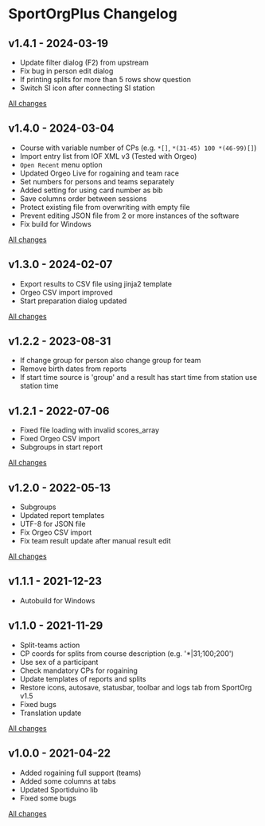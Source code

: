 # SportOrgPlus Changelog

## v1.4.1 - 2024-03-19

* Update filter dialog (F2) from upstream
* Fix bug in person edit dialog
* If printing splits for more than 5 rows show question
* Switch SI icon after connecting SI station

[All changes](https://github.com/sembruk/sportorg-plus/compare/v1.4.0...v1.4.1)

## v1.4.0 - 2024-03-04

* Course with variable number of CPs (e.g. `*[]`, `*(31-45) 100 *(46-99)[]`) 
* Import entry list from IOF XML v3 (Tested with Orgeo)
* `Open Recent` menu option
* Updated Orgeo Live for rogaining and team race
* Set numbers for persons and teams separately
* Added setting for using card number as bib
* Save columns order between sessions
* Protect existing file from overwriting with empty file
* Prevent editing JSON file from 2 or more instances of the software
* Fix build for Windows

[All changes](https://github.com/sembruk/sportorg-plus/compare/v1.3.0...v1.4.0)

## v1.3.0 - 2024-02-07

* Export results to CSV file using jinja2 template
* Orgeo CSV import improved
* Start preparation dialog updated

[All changes](https://github.com/sembruk/sportorg-plus/compare/v1.2.2...v1.3.0)

## v1.2.2 - 2023-08-31

* If change group for person also change group for team
* Remove birth dates from reports
* If start time source is 'group' and a result has start time from station use station time

## v1.2.1 - 2022-07-06

* Fixed file loading with invalid scores_array
* Fixed Orgeo CSV import
* Subgroups in start report

[All changes](https://github.com/sembruk/sportorg-plus/compare/v1.2.0...v1.2.1)

## v1.2.0 - 2022-05-13

* Subgroups
* Updated report templates
* UTF-8 for JSON file
* Fix Orgeo CSV import
* Fix team result update after manual result edit

[All changes](https://github.com/sembruk/sportorg-plus/compare/v1.1.1...v1.2.0)

## v1.1.1 - 2021-12-23

* Autobuild for Windows

## v1.1.0 - 2021-11-29

* Split-teams action
* CP coords for splits from course description (e.g. '\*|31;100;200')
* Use sex of a participant
* Check mandatory CPs for rogaining
* Update templates of reports and splits
* Restore icons, autosave, statusbar, toolbar and logs tab from SportOrg v1.5
* Fixed bugs
* Translation update

[All changes](https://github.com/sembruk/sportorg-plus/compare/v1.0.0...v1.1.0)

## v1.0.0 - 2021-04-22

* Added rogaining full support (teams)
* Added some columns at tabs
* Updated Sportiduino lib
* Fixed some bugs

[All changes](https://github.com/sembruk/sportorg-plus/compare/3a69d94...v1.0.0)
